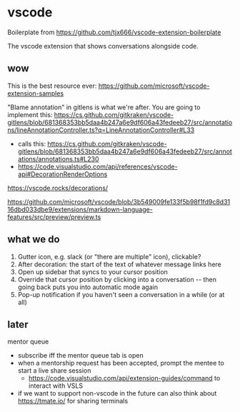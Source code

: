 # vscode

Boilerplate from https://github.com/tjx666/vscode-extension-boilerplate

The vscode extension that shows conversations alongside code.

## wow

This is the best resource ever: https://github.com/microsoft/vscode-extension-samples

"Blame annotation" in gitlens is what we're after.
You are going to implement this: https://cs.github.com/gitkraken/vscode-gitlens/blob/681368353bb5daa4b247a6e9df606a43fedeeb27/src/annotations/lineAnnotationController.ts?q=LineAnnotationController#L33

- calls this: https://cs.github.com/gitkraken/vscode-gitlens/blob/681368353bb5daa4b247a6e9df606a43fedeeb27/src/annotations/annotations.ts#L230
- https://code.visualstudio.com/api/references/vscode-api#DecorationRenderOptions

https://vscode.rocks/decorations/

https://github.com/microsoft/vscode/blob/3b549009fe133f5b98f1fd9c8d3116dbd033dbe9/extensions/markdown-language-features/src/preview/preview.ts

## what we do

1. Gutter icon, e.g. slack (or "there are multiple" icon), clickable?
2. After decoration: the start of the text of whatever message links here
3. Open up sidebar that syncs to your cursor position
4. Override that cursor position by clicking into a conversation -- then going back puts you into automatic mode again
5. Pop-up notification if you haven't seen a conversation in a while (or at all)

## later

mentor queue
  - subscribe iff the mentor queue tab is open
  - when a mentorship request has been accepted, prompt the mentee to start a live share session
    - https://code.visualstudio.com/api/extension-guides/command to interact with VSLS
  - if we want to support non-vscode in the future can also think about https://tmate.io/ for sharing terminals

